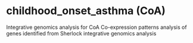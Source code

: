 # childhood_onset_asthma (CoA)
Integrative genomics analysis for CoA
Co-expression patterns analysis of genes identified from Sherlock integrative genomics analysis
